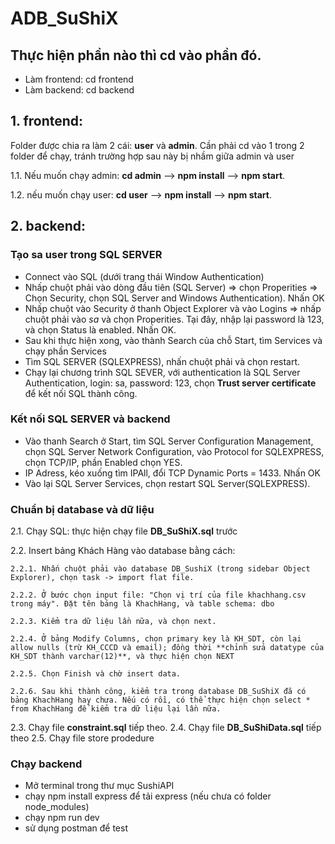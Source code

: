 # ADB_SuShiX
## Thực hiện phần nào thì cd vào phần đó.
  * Làm frontend: cd frontend
  * Làm backend: cd backend

## 1. frontend:

Folder được chia ra làm 2 cái: **user** và **admin**. Cần phải cd vào 1 trong 2 folder để chạy, tránh trường hợp sau này bị nhầm giữa admin và user

  1.1. Nếu muốn chạy admin: **cd admin** --> **npm install** --> **npm start**.
  
  1.2. nếu muốn chạy user: **cd user** --> **npm install** --> **npm start**.
  
## 2. backend:

### **Tạo sa user trong SQL SERVER**
- Connect vào SQL (dưới trang thái Window Authentication)
- Nhấp chuột phải vào dòng đầu tiên (SQL Server) => chọn Properities => Chọn Security, chọn SQL Server and Windows Authentication). Nhấn OK
- Nhấp chuột vào Security ở thanh Object Explorer và vào Logins => nhấp chuột phải vào *sa* và chọn Properities. Tại đây, nhập lại password là 123, và chọn Status là enabled. Nhấn OK.
- Sau khi thực hiện xong, vào thành Search của chỗ Start, tìm Services và chạy phần Services
- Tìm SQL SERVER (SQLEXPRESS), nhấn chuột phải và chọn restart.
- Chạy lại chương trình SQL SEVER, với authentication là SQL Server Authentication, login: sa, password: 123, chọn **Trust server certificate** để kết nối SQL thành công.

### **Kết nối SQL SERVER và backend**
- Vào thanh Search ở Start, tìm SQL Server Configuration Management, chọn SQL Server Network Configuration, vào Protocol for SQLEXPRESS, chọn TCP/IP, phần Enabled chọn YES.
- IP Adress, kéo xuống tìm IPAll, đổi TCP Dynamic Ports = 1433. Nhấn OK
- Vào lại SQL Server Services, chọn restart SQL Server(SQLEXPRESS).

### **Chuẩn bị database và dữ liệu**

  2.1. Chạy SQL: thực hiện chạy file **DB_SuShiX.sql** trước
   
  2.2. Insert bảng Khách Hàng vào database bằng cách:
  
    2.2.1. Nhấn chuột phải vào database DB_SushiX (trong sidebar Object Explorer), chọn task -> import flat file.
    
    2.2.2. Ở bước chọn input file: "Chọn vị trí của file khachhang.csv trong máy". Đặt tên bảng là KhachHang, và table schema: dbo
    
    2.2.3. Kiểm tra dữ liệu lần nữa, và chọn next. 
    
    2.2.4. Ở bảng Modify Columns, chọn primary key là KH_SDT, còn lại allow nulls (trừ KH_CCCD và email); đồng thời **chỉnh sửa datatype của KH_SDT thành varchar(12)**, và thực hiện chọn NEXT
    
    2.2.5. Chọn Finish và chờ insert data.
    
    2.2.6. Sau khi thành công, kiểm tra trong database DB_SuShiX đã có bảng KhachHang hay chưa. Nếu có rồi, có thể thực hiện chọn select * from KhachHang để kiểm tra dữ liệu lại lần nữa.
    
  
  2.3. Chạy file **constraint.sql** tiếp theo.
  2.4. Chạy file **DB_SuShiData.sql** tiếp theo
  2.5. Chạy file store prodedure
 
### **Chạy backend**  
- Mở terminal trong thư mục SushiAPI
- chạy npm install express để tải express (nếu chưa có folder node_modules)
- chạy npm run dev
- sử dụng postman để test



    
 
